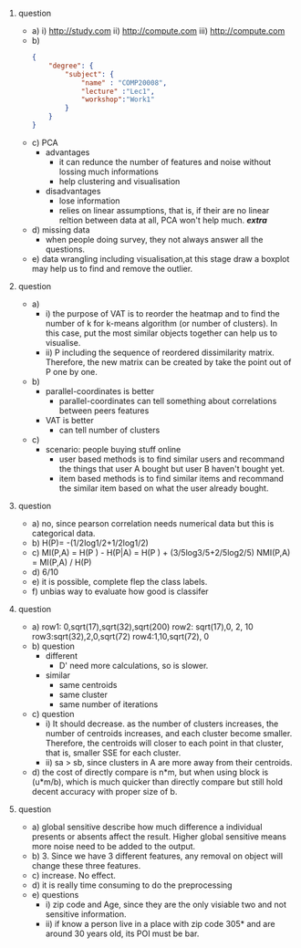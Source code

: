 1. question
    - a) i) http://study.com ii) http://compute.com iii) http://compute.com
    - b)
        ```JSON
        {
            "degree": {
                "subject": {
                    "name" : "COMP20008",
                    "lecture" :"Lec1",
                    "workshop":"Work1"
                }
            }
        }
        ```
    - c) PCA
        - advantages
            - it can redunce the number of features and noise without lossing much informations
            - help clustering and visualisation
        - disadvantages
            - lose information
            - relies on linear assumptions, that is, if their are no linear reltion between data at all, PCA won't help much. ***extra***
    - d) missing data
        - when people doing survey, they not always answer all the questions.
    - e) data wrangling including visualisation,at this stage draw a boxplot may help us to find and remove the outlier.
2. question
    - a)
        - i) the purpose of VAT is to reorder the heatmap and to find the number of k for k-means algorithm (or number of clusters). In this case, put the most similar objects together can help us to visualise.
        - ii) P including the sequence of reordered dissimilarity matrix. Therefore, the new matrix can be created by take the point out of P one by one.
    - b)
        - parallel-coordinates is better
            - parallel-coordinates can tell something about correlations between peers features
        - VAT is better
            - can tell number of clusters
    - c)
        - scenario: people buying stuff online
            - user based methods is to find similar users and recommand the things that user A bought but user B haven't bought yet.
            - item based methods is to find similar items and recommand the similar item based on what the user already bought.

3. question
    - a) no, since pearson correlation needs numerical data but this is categorical data.
    - b) H\(P\)= -(1/2log1/2+1/2log1/2)
    - c) MI(P,A) = H(P ) - H(P|A) = H(P ) + (3/5log3/5+2/5log2/5) NMI(P,A) = MI(P,A) / H(P)
    - d) 6/10
    - e) it is possible, complete flep the class labels.
    - f) unbias way to evaluate how good is classifer
4. question
    - a) row1: 0,sqrt(17),sqrt(32),sqrt(200) row2: sqrt(17),0, 2, 10 row3:sqrt(32),2,0,sqrt(72) row4:1,10,sqrt(72), 0
    - b) question
        - different
            - D' need more calculations, so is slower.
        - similar
            - same centroids
            - same cluster
            - same number of iterations
    - c) question
        - i) It should decrease. as the number of clusters increases, the number of centroids increases, and each cluster become smaller. Therefore, the centroids will closer to each point in that cluster, that is, smaller SSE for each cluster.
        - ii) sa > sb, since clusters in A are more away from their centroids.
    - d) the cost of directly compare is n\*m, but when using block is (u\*m/b), which is much quicker than directly compare but still hold decent accuracy with proper size of b.
5. question
    - a) global sensitive describe how much difference a individual presents or absents affect the result. Higher global sensitive means more noise need to be added to the output.
    - b) 3. Since we have 3 different features, any removal on object will change these three features.
    - c) increase. No effect.
    - d) it is really time consuming to do the preprocessing
    - e) questions
        - i) zip code and Age, since they are the only visiable two and not sensitive information.
        - ii) if know a person live in a place with zip code 305* and are around 30 years old, its POI must be bar.
